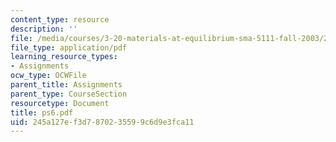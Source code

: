 ```yaml
---
content_type: resource
description: ''
file: /media/courses/3-20-materials-at-equilibrium-sma-5111-fall-2003/245a127ef3d7870235599c6d9e3fca11_ps6.pdf
file_type: application/pdf
learning_resource_types:
- Assignments
ocw_type: OCWFile
parent_title: Assignments
parent_type: CourseSection
resourcetype: Document
title: ps6.pdf
uid: 245a127e-f3d7-8702-3559-9c6d9e3fca11
---
```

